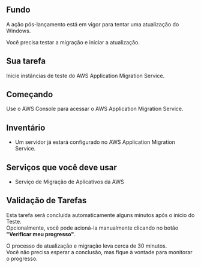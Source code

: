 ## Fundo
A ação pós-lançamento está em vigor para tentar uma atualização do Windows.

Você precisa testar a migração e iniciar a atualização.

## Sua tarefa
Inicie instâncias de teste do AWS Application Migration Service.

## Começando
Use o AWS Console para acessar o AWS Application Migration Service.

## Inventário
- Um servidor já estará configurado no AWS Application Migration Service.

## Serviços que você deve usar
- Serviço de Migração de Aplicativos da AWS

## Validação de Tarefas
Esta tarefa será concluída automaticamente alguns minutos após o início do Teste.  
Opcionalmente, você pode acioná-la manualmente clicando no botão **"Verificar meu progresso"**.

O processo de atualização e migração leva cerca de 30 minutos.  
Você não precisa esperar a conclusão, mas fique à vontade para monitorar o progresso.
